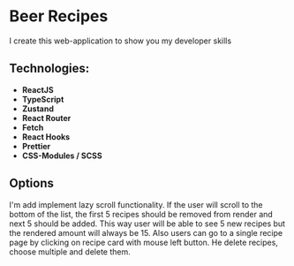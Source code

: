 # Beer Recipes

I create this web-application to show you my developer skills

## Technologies:

- **ReactJS**
- **TypeScript**
- **Zustand**
- **React Router**
- **Fetch**
- **React Hooks**
- **Prettier**
- **CSS-Modules / SCSS**

## Options

I'm add implement lazy scroll functionality. If the user will scroll to the bottom of the list, the first 5 recipes should be removed from render and next 5 should be added. This way user will be able to see 5 new recipes but the rendered amount will always be 15.
Also users can go to a single recipe page by clicking on recipe card with mouse left button. He delete recipes, choose multiple and delete them.
